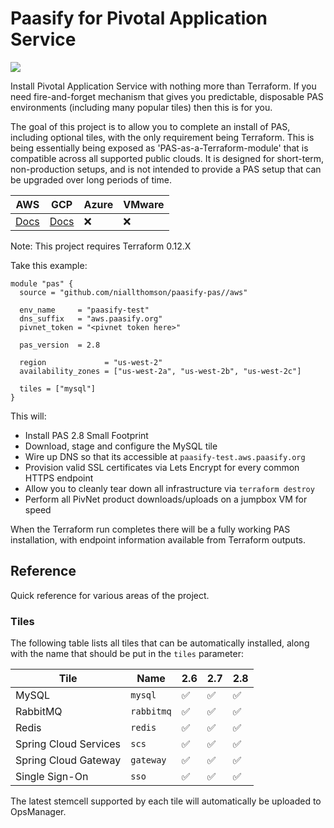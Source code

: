 # Paasify for Pivotal Application Service

![](https://github.com/niallthomson/paasify-pas/workflows/CI/badge.svg)

Install Pivotal Application Service with nothing more than Terraform. If you need fire-and-forget mechanism that gives you predictable, disposable PAS environments (including many popular tiles) then this is for you.

The goal of this project is to allow you to complete an install of PAS, including optional tiles, with the only requirement being Terraform. This is being essentially being exposed as 'PAS-as-a-Terraform-module' that is compatible across all supported public clouds. It is designed for short-term, non-production setups, and is not intended to provide a PAS setup that can be upgraded over long periods of time.

| AWS | GCP | Azure | VMware |
|------|-----|-----|-----|
| [Docs](docs/aws.md) | [Docs](docs/gcp.md) | :x: | :x: |

Note: This project requires Terraform 0.12.X

Take this example:

```
module "pas" {
  source = "github.com/niallthomson/paasify-pas//aws"

  env_name     = "paasify-test"
  dns_suffix   = "aws.paasify.org"
  pivnet_token = "<pivnet token here>"

  pas_version  = 2.8

  region             = "us-west-2"
  availability_zones = ["us-west-2a", "us-west-2b", "us-west-2c"]

  tiles = ["mysql"]
}
```

This will:
- Install PAS 2.8 Small Footprint
- Download, stage and configure the MySQL tile
- Wire up DNS so that its accessible at `paasify-test.aws.paasify.org`
- Provision valid SSL certificates via Lets Encrypt for every common HTTPS endpoint
- Allow you to cleanly tear down all infrastructure via `terraform destroy`
- Perform all PivNet product downloads/uploads on a jumpbox VM for speed

When the Terraform run completes there will be a fully working PAS installation, with endpoint information available from Terraform outputs.

## Reference

Quick reference for various areas of the project.

### Tiles

The following table lists all tiles that can be automatically installed, along with the name that should be put in the `tiles` parameter:

| Tile | Name| 2.6 | 2.7 | 2.8 |
|------|-----|-----|-----|-----|
| MySQL | `mysql` | :white_check_mark: | :white_check_mark: | :white_check_mark: |
| RabbitMQ | `rabbitmq` | :white_check_mark: | :white_check_mark: | :white_check_mark: |
| Redis | `redis` | :white_check_mark: | :white_check_mark: | :white_check_mark: |
| Spring Cloud Services | `scs` | :white_check_mark: | :white_check_mark: | :white_check_mark: |
| Spring Cloud Gateway | `gateway` | :white_check_mark: | :white_check_mark: | :white_check_mark: |
| Single Sign-On | `sso` | :white_check_mark: | :white_check_mark: | :white_check_mark: |

The latest stemcell supported by each tile will automatically be uploaded to OpsManager.